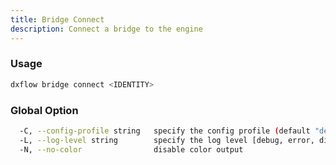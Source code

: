 ```yaml
---
title: Bridge Connect 
description: Connect a bridge to the engine
---
```


### Usage

```bash
dxflow bridge connect <IDENTITY>
```

### Global Option

```bash
  -C, --config-profile string   specify the config profile (default "default")
  -L, --log-level string        specify the log level [debug, error, disabled] (default "disabled")
  -N, --no-color                disable color output
```

